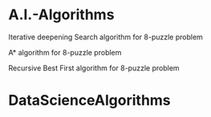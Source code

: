 # A.I.-Algorithms

Iterative deepening Search algorithm for 8-puzzle problem

A* algorithm for 8-puzzle problem

Recursive Best First algorithm for 8-puzzle problem
# DataScienceAlgorithms
